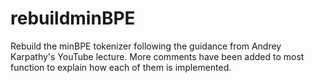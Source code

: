 # rebuildminBPE
Rebuild the minBPE tokenizer following the guidance from Andrey Karpathy's YouTube lecture.
More comments have been added to most function to explain how each of them is implemented.
